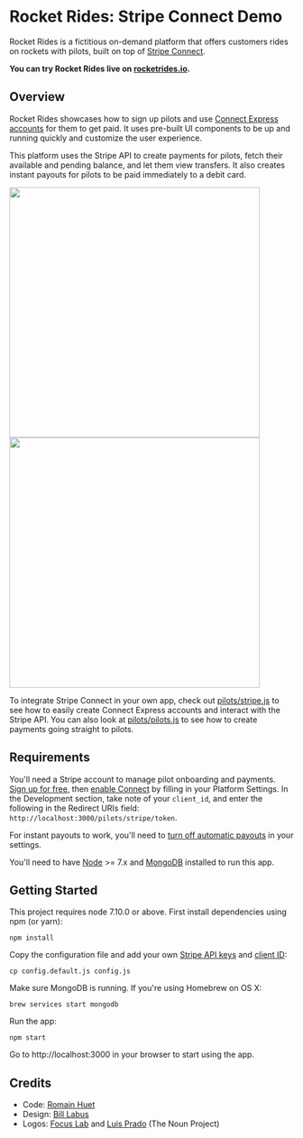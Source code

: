 # Rocket Rides: Stripe Connect Demo

Rocket Rides is a fictitious on-demand platform that offers customers rides on rockets with pilots, built on top of [Stripe Connect](https://stripe.com/connect).

**You can try Rocket Rides live on [rocketrides.io](https://rocketrides.io).**

## Overview

Rocket Rides showcases how to sign up pilots and use [Connect Express accounts](https://stripe.com/connect/account-types) for them to get paid. It uses pre-built UI components to be up and running quickly and customize the user experience.

This platform uses the Stripe API to create payments for pilots, fetch their available and pending balance, and let them view transfers. It also creates instant payouts for pilots to be paid immediately to a debit card.

<img src="public/images/screenshot-rocketrides.png" width="444"><img src="public/images/screenshot-connect.png" width="444">

To integrate Stripe Connect in your own app, check out [pilots/stripe.js](routes/pilots/stripe.js) to see how to easily create Connect Express accounts and interact with the Stripe API. You can also look at [pilots/pilots.js](routes/pilots/pilots.js) to see how to create payments going straight to pilots.

## Requirements

You'll need a Stripe account to manage pilot onboarding and payments. [Sign up for free](https://dashboard.stripe.com/register), then [enable Connect](https://dashboard.stripe.com/account/applications/settings) by filling in your Platform Settings. In the Development section, take note of your `client_id`, and enter the following in the Redirect URIs field: `http://localhost:3000/pilots/stripe/token`.

For instant payouts to work, you'll need to [turn off automatic payouts](https://dashboard.stripe.com/account/payouts) in your settings.

You'll need to have [Node](http://nodejs.org) >= 7.x and [MongoDB](http://mongodb.org) installed to run this app.

## Getting Started

This project requires node 7.10.0 or above. First install dependencies using npm (or yarn):

    npm install

Copy the configuration file and add your own [Stripe API keys](https://dashboard.stripe.com/account/apikeys) and [client ID](https://dashboard.stripe.com/account/applications/settings):

    cp config.default.js config.js

Make sure MongoDB is running. If you're using Homebrew on OS X:

    brew services start mongodb

Run the app:

    npm start

Go to http://localhost:3000 in your browser to start using the app.

## Credits

* Code: [Romain Huet](https://twitter.com/romainhuet)
* Design: [Bill Labus](https://twitter.com/billlabus)
* Logos: [Focus Lab](https://thenounproject.com/term/comet/547848/) and [Luis Prado](https://thenounproject.com/term/jet-pack/17210/) (The Noun Project)
